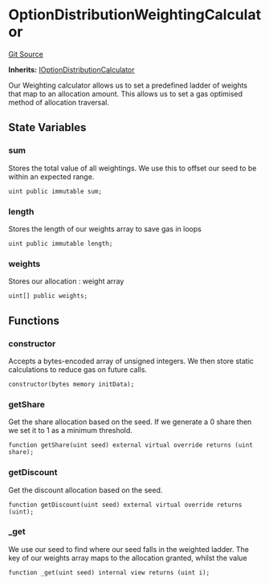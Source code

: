 # OptionDistributionWeightingCalculator
[Git Source](https://github.com/FloorDAO/floor-v2/blob/537a38ba21fa97b6f7763cc3c1b0ee2a21e56857/src/contracts/options/OptionDistributionWeightingCalculator.sol)

**Inherits:**
[IOptionDistributionCalculator](/src/interfaces/options/OptionDistributionCalculator.sol/contract.IOptionDistributionCalculator.md)

Our Weighting calculator allows us to set a predefined ladder of weights that
map to an allocation amount. This allows us to set a gas optimised method of
allocation traversal.


## State Variables
### sum
Stores the total value of all weightings. We use this to
offset our seed to be within an expected range.


```solidity
uint public immutable sum;
```


### length
Stores the length of our weights array to save gas in loops


```solidity
uint public immutable length;
```


### weights
Stores our allocation : weight array


```solidity
uint[] public weights;
```


## Functions
### constructor

Accepts a bytes-encoded array of unsigned integers. We then store static
calculations to reduce gas on future calls.


```solidity
constructor(bytes memory initData);
```

### getShare

Get the share allocation based on the seed. If we generate a 0 share then we
set it to 1 as a minimum threshold.


```solidity
function getShare(uint seed) external virtual override returns (uint share);
```

### getDiscount

Get the discount allocation based on the seed.


```solidity
function getDiscount(uint seed) external virtual override returns (uint);
```

### _get

We use our seed to find where our seed falls in the weighted ladder. The
key of our weights array maps to the allocation granted, whilst the value


```solidity
function _get(uint seed) internal view returns (uint i);
```

